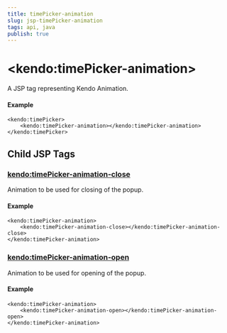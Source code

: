 ```yaml
---
title: timePicker-animation
slug: jsp-timePicker-animation
tags: api, java
publish: true
---
```


# \<kendo:timePicker-animation\>
A JSP tag representing Kendo Animation.

#### Example
    <kendo:timePicker>
        <kendo:timePicker-animation></kendo:timePicker-animation>
    </kendo:timePicker>


## Child JSP Tags

### [kendo:timePicker-animation-close](/api/wrappers/jsp/timepicker/animation-close)

Animation to be used for closing of the popup.

#### Example

    <kendo:timePicker-animation>
        <kendo:timePicker-animation-close></kendo:timePicker-animation-close>
    </kendo:timePicker-animation>
 
### [kendo:timePicker-animation-open](/api/wrappers/jsp/timepicker/animation-open)

Animation to be used for opening of the popup.

#### Example

    <kendo:timePicker-animation>
        <kendo:timePicker-animation-open></kendo:timePicker-animation-open>
    </kendo:timePicker-animation>
 

